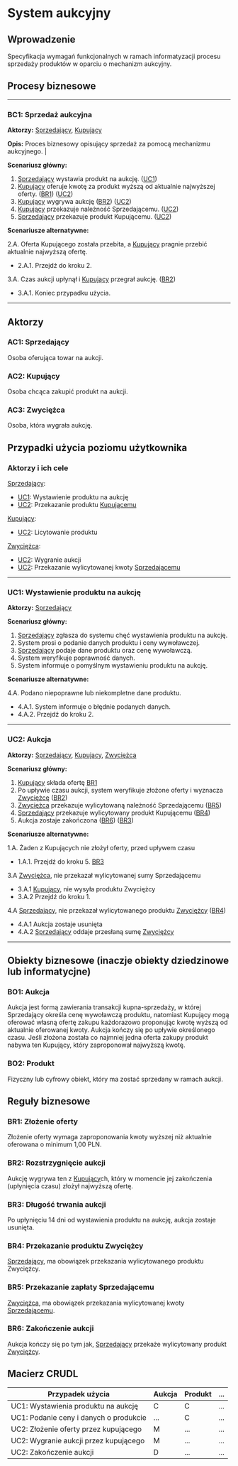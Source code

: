 # System aukcyjny

## Wprowadzenie

Specyfikacja wymagań funkcjonalnych w ramach informatyzacji procesu sprzedaży produktów w oparciu o mechanizm aukcyjny. 

## Procesy biznesowe

---
<a id="bc1"></a>
### BC1: Sprzedaż aukcyjna 

**Aktorzy:** [Sprzedający](#ac1), [Kupujący](#ac2)

**Opis:** Proces biznesowy opisujący sprzedaż za pomocą mechanizmu aukcyjnego. |

**Scenariusz główny:**
1. [Sprzedający](#ac1) wystawia produkt na aukcję. ([UC1](#uc1))
2. [Kupujący](#ac2) oferuje kwotę za produkt wyższą od aktualnie najwyższej oferty. ([BR1](#br1)) ([UC2](#uc2))
3. [Kupujący](#ac2) wygrywa aukcję ([BR2](#br2)) ([UC2](#uc2))
4. [Kupujący](#ac2) przekazuje należność Sprzedającemu. ([UC2](#uc2))
5. [Sprzedający](#ac1) przekazuje produkt Kupującemu. ([UC2](#uc2))

**Scenariusze alternatywne:** 

2.A. Oferta Kupującego została przebita, a [Kupujący](#ac2) pragnie przebić aktualnie najwyższą ofertę.
* 2.A.1. Przejdź do kroku 2.

3.A. Czas aukcji upłynął i [Kupujący](#ac2) przegrał aukcję. ([BR2](#br2))
* 3.A.1. Koniec przypadku użycia.

---

## Aktorzy

<a id="ac1"></a>
### AC1: Sprzedający

Osoba oferująca towar na aukcji.

<a id="ac2"></a>
### AC2: Kupujący

Osoba chcąca zakupić produkt na aukcji.

<a id="ac3"></a>
### AC3: Zwyciężca

Osoba, która wygrała aukcję.


## Przypadki użycia poziomu użytkownika

### Aktorzy i ich cele

[Sprzedający](#ac1):
* [UC1](#uc1): Wystawienie produktu na aukcję
* [UC2](#uc2): Przekazanie produktu [Kupującemu](#ac1)

[Kupujący](#ac2):
* [UC2](#uc1): Licytowanie produktu

[Zwyciężca](#ac3):
* [UC2](#uc2): Wygranie aukcji
* [UC2](#uc2): Przekazanie wylicytowanej kwoty [Sprzedającemu](#ac1-sprzedający)

---
<a id="uc1"></a>
### UC1: Wystawienie produktu na aukcję

**Aktorzy:** [Sprzedający](#ac1)

**Scenariusz główny:**
1. [Sprzedający](#ac1) zgłasza do systemu chęć wystawienia produktu na aukcję.
2. System prosi o podanie danych produktu i ceny wywoławczej.
3. [Sprzedający](#ac1) podaje dane produktu oraz cenę wywoławczą.
4. System weryfikuje poprawność danych.
5. System informuje o pomyślnym wystawieniu produktu na aukcję.

**Scenariusze alternatywne:** 

4.A. Podano niepoprawne lub niekompletne dane produktu.
* 4.A.1. System informuje o błędnie podanych danych.
* 4.A.2. Przejdź do kroku 2.

---

<a id="uc2"></a>
### UC2: Aukcja

**Aktorzy:** [Sprzedający](#ac1), [Kupujący](#ac2), [Zwyciężca](#ac3)

**Scenariusz główny:**
1. [Kupujący](#ac2) składa ofertę [BR1](#br1-złożenie-oferty)
2. Po upływie czasu aukcji, system weryfikuje złożone oferty i wyznacza [Zwyciężcę](#ac3) ([BR2](#br2-rozstrzygnięcie-aukcji))
3. [Zwyciężca](#ac3) przekazuje wylicytowaną należność Sprzedającemu ([BR5](#br5-przekazanie-zapłaty-sprzedającemu))
4. [Sprzedający](#ac1) przekazuje wylicytowany produkt Kupującemu ([BR4](#br4-przekazanie-produktu-zwyciężcy))
5. Aukcja zostaje zakończona ([BR6](#br6-zakończenie-aukcji)) ([BR3](#br3-długość-trwania-aukcji))

**Scenariusze alternatywne:** 

1.A. Żaden z Kupujących nie złożył oferty, przed upływem czasu
* 1.A.1. Przejdź do kroku 5. [BR3](#br3-długość-trwania-aukcji)

3.A [Zwyciężca](#ac3-zwyciężca), nie przekazał wylicytowanej sumy Sprzedającemu
* 3.A.1 [Kupujący](#ac1-sprzedający), nie wysyła produktu Zwyciężcy
* 3.A.2 Przejdź do kroku 1.

4.A [Sprzedający](#ac1-sprzedający), nie przekazał wylicytowanego produktu [Zwyciężcy](#ac3-zwyciężca) ([BR4](#br4))
* 4.A.1 Aukcja zostaje usunięta
* 4.A.2 [Sprzedający](#ac1-sprzedający) oddaje przesłaną sumę [Zwyciężcy](#ac3-zwyciężca)

---

## Obiekty biznesowe (inaczje obiekty dziedzinowe lub informatycjne)

### BO1: Aukcja

Aukcja jest formą zawierania transakcji kupna-sprzedaży, w której Sprzedający określa cenę wywoławczą produktu, natomiast Kupujący mogą oferować własną ofertę zakupu każdorazowo proponując kwotę wyższą od aktualnie oferowanej kwoty. Aukcja kończy się po upływie określonego czasu. Jeśli złożona została co najmniej jedna oferta zakupy produkt nabywa ten Kupujący, który zaproponował najwyższą kwotę. 

### BO2: Produkt

Fizyczny lub cyfrowy obiekt, który ma zostać sprzedany w ramach aukcji.

## Reguły biznesowe

<a id="br1"></a>
### BR1: Złożenie oferty

Złożenie oferty wymaga zaproponowania kwoty wyższej niż aktualnie oferowana o minimum 1,00 PLN.


<a id="br2"></a>
### BR2: Rozstrzygnięcie aukcji

Aukcję wygrywa ten z [Kupujący](#ac2)ch, który w momencie jej zakończenia (upłynięcia czasu) złożył najwyższą ofertę.

<a id="br3"></a>
### BR3: Długość trwania aukcji

Po upłynięciu 14 dni od wystawienia produktu na aukcję, aukcja zostaje usunięta.

<a id="br4"></a>
### BR4: Przekazanie produktu Zwyciężcy

[Sprzedający](#ac1-sprzedający), ma obowiązek przekazania wylicytowanego produktu Zwyciężcy.

<a id="br5"></a>
### BR5: Przekazanie zapłaty Sprzedającemu

[Zwyciężca](#ac3), ma obowiązek przekazania wylicytowanej kwoty [Sprzedającemu](#ac1-sprzedający).

<a id="br6"></a>
### BR6: Zakończenie aukcji

Aukcja kończy się po tym jak, [Sprzedający](#ac1-sprzedający) przekaże wylicytowany produkt [Zwyciężcy](#ac3-zwyciężca).

## Macierz CRUDL


| Przypadek użycia                                  | Aukcja | Produkt | ... |
| ------------------------------------------------- | ------ | ------- | --- |
| UC1: Wystawienia produktu na aukcję               |    C   |    C    | ... |
| UC1: Podanie ceny i danych o produkcie            |  ...   |    C    | ... |
| UC2: Złożenie oferty przez kupującego             |    M   |  ...    | ... |
| UC2: Wygranie aukcji przez kupującego             |    M   |  ...    | ... |
| UC2: Zakończenie aukcji                           |    D   |  ...    | ... |


